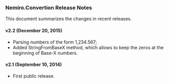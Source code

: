 ### Nemiro.Convertion Release Notes

This document summarizes the changes in recent releases.

#### v2.2 (December 20, 2015)

* Parsing numbers of the form 1,234.567;
* Added StringFromBaseX method, which allows to keep the zeros at the beginning of Base-X numbers.

#### v2.1 (September 10, 2014)

* First public release.